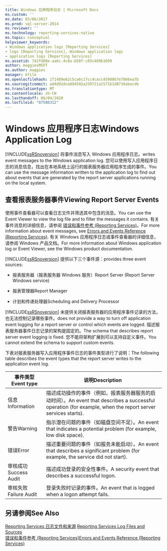 ```yaml
---
title: Windows 应用程序日志 | Microsoft Docs
ms.custom: ''
ms.date: 03/06/2017
ms.prod: sql-server-2014
ms.reviewer: ''
ms.technology: reporting-services-native
ms.topic: conceptual
helpviewer_keywords:
- Windows application logs [Reporting Services]
- logs [Reporting Services], Windows application logs
- application logs [Reporting Services]
ms.assetid: 742fd00e-aa6c-4c8a-b58f-c03c489b1699
author: maggiesMSFT
ms.author: maggies
manager: kfile
ms.openlocfilehash: 1f1489e62c5ca6c17cc4cacc4590867e7866ea7b
ms.sourcegitcommit: ad4d92dce894592a259721a1571b1d8736abacdb
ms.translationtype: MT
ms.contentlocale: zh-CN
ms.lasthandoff: 08/04/2020
ms.locfileid: "87586312"
---
```

# <a name="windows-application-log"></a><span data-ttu-id="0ac97-102">Windows 应用程序日志</span><span class="sxs-lookup"><span data-stu-id="0ac97-102">Windows Application Log</span></span>
  [!INCLUDE[ssRSnoversion](../../includes/ssrsnoversion-md.md)] <span data-ttu-id="0ac97-103">将事件消息写入 Windows 应用程序日志。</span><span class="sxs-lookup"><span data-stu-id="0ac97-103">writes event messages to the Windows application log.</span></span> <span data-ttu-id="0ac97-104">您可以使用写入应用程序日志的消息信息，找出在本地系统上运行的报表服务器应用程序生成的事件。</span><span class="sxs-lookup"><span data-stu-id="0ac97-104">You can use the message information written to the application log to find out about events that are generated by the report server applications running on the local system.</span></span>  
  
## <a name="viewing-report-server-events"></a><span data-ttu-id="0ac97-105">查看报表服务器事件</span><span class="sxs-lookup"><span data-stu-id="0ac97-105">Viewing Report Server Events</span></span>  
 <span data-ttu-id="0ac97-106">使用事件查看器可以查看日志文件并筛选其中包含的消息。</span><span class="sxs-lookup"><span data-stu-id="0ac97-106">You can use the Event Viewer to view the log file and to filter the messages it contains.</span></span> <span data-ttu-id="0ac97-107">有关事件消息的详细信息，请参阅 [错误和事件参考 (Reporting Services)](../troubleshooting/errors-and-events-reference-reporting-services.md)。</span><span class="sxs-lookup"><span data-stu-id="0ac97-107">For more information about event messages, see [Errors and Events Reference &#40;Reporting Services&#41;](../troubleshooting/errors-and-events-reference-reporting-services.md).</span></span> <span data-ttu-id="0ac97-108">有关 Windows 应用程序日志或事件查看器的详细信息，请参阅 Windows 产品文档。</span><span class="sxs-lookup"><span data-stu-id="0ac97-108">For more information about Windows application log or Event Viewer, see the Windows product documentation.</span></span>  
  
 [!INCLUDE[ssRSnoversion](../../includes/ssrsnoversion-md.md)] <span data-ttu-id="0ac97-109">提供以下三个事件源：</span><span class="sxs-lookup"><span data-stu-id="0ac97-109">provides three event sources:</span></span>  
  
-   <span data-ttu-id="0ac97-110">报表服务器（报表服务器 Windows 服务）</span><span class="sxs-lookup"><span data-stu-id="0ac97-110">Report Server (Report Server Windows service)</span></span>  
  
-   <span data-ttu-id="0ac97-111">报表管理器</span><span class="sxs-lookup"><span data-stu-id="0ac97-111">Report Manager</span></span>  
  
-   <span data-ttu-id="0ac97-112">计划和传递处理器</span><span class="sxs-lookup"><span data-stu-id="0ac97-112">Scheduling and Delivery Processor</span></span>  
  
 [!INCLUDE[ssRSnoversion](../../includes/ssrsnoversion-md.md)] <span data-ttu-id="0ac97-113">未提供关闭报表服务器的应用程序事件记录的方法，也无法控制记录哪些事件。</span><span class="sxs-lookup"><span data-stu-id="0ac97-113">does not provide a way to turn off application event logging for a report server or control which events are logged.</span></span> <span data-ttu-id="0ac97-114">描述报表服务器事件日志记录的架构是固定的。</span><span class="sxs-lookup"><span data-stu-id="0ac97-114">The schema that describes report server event logging is fixed.</span></span> <span data-ttu-id="0ac97-115">您不能将架构扩展到可以支持自定义事件。</span><span class="sxs-lookup"><span data-stu-id="0ac97-115">You cannot extend the schema to support custom events.</span></span>  
  
 <span data-ttu-id="0ac97-116">下表对报表服务器写入应用程序事件日志的事件类型进行了说明：</span><span class="sxs-lookup"><span data-stu-id="0ac97-116">The following table describes the event types that the report server writes to the application event log.</span></span>  
  
|<span data-ttu-id="0ac97-117">事件类型</span><span class="sxs-lookup"><span data-stu-id="0ac97-117">Event type</span></span>|<span data-ttu-id="0ac97-118">说明</span><span class="sxs-lookup"><span data-stu-id="0ac97-118">Description</span></span>|  
|----------------|-----------------|  
|<span data-ttu-id="0ac97-119">信息</span><span class="sxs-lookup"><span data-stu-id="0ac97-119">Information</span></span>|<span data-ttu-id="0ac97-120">描述成功操作的事件（例如，报表服务器服务的启动时间）。</span><span class="sxs-lookup"><span data-stu-id="0ac97-120">An event that describes a successful operation (for example, when the report server services starts).</span></span>|  
|<span data-ttu-id="0ac97-121">警告</span><span class="sxs-lookup"><span data-stu-id="0ac97-121">Warning</span></span>|<span data-ttu-id="0ac97-122">指示潜在问题的事件（如磁盘空间不足）。</span><span class="sxs-lookup"><span data-stu-id="0ac97-122">An event that indicates a potential problem (for example, low disk space).</span></span>|  
|<span data-ttu-id="0ac97-123">错误</span><span class="sxs-lookup"><span data-stu-id="0ac97-123">Error</span></span>|<span data-ttu-id="0ac97-124">描述重要问题的事件（如服务未能启动）。</span><span class="sxs-lookup"><span data-stu-id="0ac97-124">An event that describes a significant problem (for example, the service did not start).</span></span>|  
|<span data-ttu-id="0ac97-125">审核成功</span><span class="sxs-lookup"><span data-stu-id="0ac97-125">Success Audit</span></span>|<span data-ttu-id="0ac97-126">描述成功登录的安全性事件。</span><span class="sxs-lookup"><span data-stu-id="0ac97-126">A security event that describes a successful logon.</span></span>|  
|<span data-ttu-id="0ac97-127">审核失败</span><span class="sxs-lookup"><span data-stu-id="0ac97-127">Failure Audit</span></span>|<span data-ttu-id="0ac97-128">登录失败时记录的事件。</span><span class="sxs-lookup"><span data-stu-id="0ac97-128">An event that is logged when a logon attempt fails.</span></span>|  
  
## <a name="see-also"></a><span data-ttu-id="0ac97-129">另请参阅</span><span class="sxs-lookup"><span data-stu-id="0ac97-129">See Also</span></span>  
 <span data-ttu-id="0ac97-130">[Reporting Services 日志文件和来源](../report-server/reporting-services-log-files-and-sources.md) </span><span class="sxs-lookup"><span data-stu-id="0ac97-130">[Reporting Services Log Files and Sources](../report-server/reporting-services-log-files-and-sources.md) </span></span>  
 [<span data-ttu-id="0ac97-131">错误和事件参考 (Reporting Services)</span><span class="sxs-lookup"><span data-stu-id="0ac97-131">Errors and Events Reference &#40;Reporting Services&#41;</span></span>](../troubleshooting/errors-and-events-reference-reporting-services.md)  
  
  
